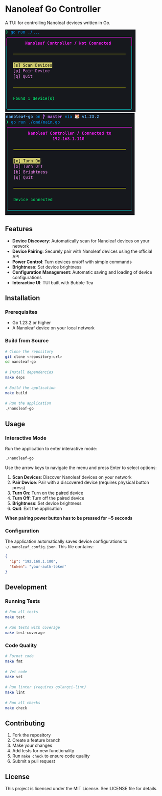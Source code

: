 # Nanoleaf Go Controller

A TUI for controlling Nanoleaf devices written in Go.

![TUI scan](ui_scan.png)
![TUI paired](ui_paired.png)

## Features

- **Device Discovery**: Automatically scan for Nanoleaf devices on your network
- **Device Pairing**: Securely pair with Nanoleaf devices using the official API
- **Power Control**: Turn devices on/off with simple commands
- **Brightness**: Set device brightness
- **Configuration Management**: Automatic saving and loading of device configurations
- **Interactive UI**: TUI built with Bubble Tea

## Installation

### Prerequisites

- Go 1.23.2 or higher
- A Nanoleaf device on your local network

### Build from Source

```bash
# Clone the repository
git clone <repository-url>
cd nanoleaf-go

# Install dependencies
make deps

# Build the application
make build

# Run the application
./nanoleaf-go
```

## Usage

### Interactive Mode

Run the application to enter interactive mode:

```bash
./nanoleaf-go
```

Use the arrow keys to navigate the menu and press Enter to select options:

1. **Scan Devices**: Discover Nanoleaf devices on your network
2. **Pair Device**: Pair with a discovered device (requires physical button press)
3. **Turn On**: Turn on the paired device
4. **Turn Off**: Turn off the paired device
5. **Brightness**: Set device brightness
6. **Quit**: Exit the application

**When pairing power button has to be pressed for ~5 seconds**

### Configuration

The application automatically saves device configurations to `~/.nanoleaf_config.json`. This file contains:

```json
{
  "ip": "192.168.1.100",
  "token": "your-auth-token"
}
```

## Development

### Running Tests

```bash
# Run all tests
make test

# Run tests with coverage
make test-coverage
```

### Code Quality

```bash
# Format code
make fmt

# Vet code
make vet

# Run linter (requires golangci-lint)
make lint

# Run all checks
make check
```

## Contributing

1. Fork the repository
2. Create a feature branch
3. Make your changes
4. Add tests for new functionality
5. Run `make check` to ensure code quality
6. Submit a pull request

## License

This project is licensed under the MIT License. See LICENSE file for details.
